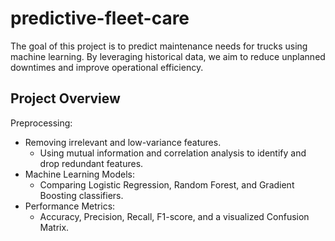 # predictive-fleet-care
The goal of this project is to predict maintenance needs for trucks using machine learning. By leveraging historical data, we aim to reduce unplanned downtimes and improve operational efficiency.

## Project Overview

Preprocessing:
* Removing irrelevant and low-variance features.
  * Using mutual information and correlation analysis to identify and drop redundant features.
* Machine Learning Models:
  * Comparing Logistic Regression, Random Forest, and Gradient Boosting classifiers.
* Performance Metrics:
  * Accuracy, Precision, Recall, F1-score, and a visualized Confusion Matrix.
